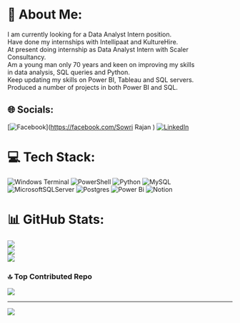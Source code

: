 # 💫 About Me:
I am currently looking for a Data Analyst Intern position.  <br>Have done my internships with Intellipaat and KultureHire. <br>At present doing internship as Data Analyst Intern with Scaler <br>Consultancy. <br>Am a young man only 70 years and keen on improving my skills <br>in data analysis, SQL queries and Python. <br>Keep updating my skills on Power BI, Tableau and SQL servers.   <br>Produced a number of projects in both Power BI and SQL. 


## 🌐 Socials:
[![Facebook](https://img.shields.io/badge/Facebook-%231877F2.svg?logo=Facebook&logoColor=white)](https://facebook.com/Sowri Rajan ) [![LinkedIn](https://img.shields.io/badge/LinkedIn-%230077B5.svg?logo=linkedin&logoColor=white)](https://linkedin.com/in/https://www.linkedin.com/in/t-a-sowrirajan-3070a82b/) 

# 💻 Tech Stack:
![Windows Terminal](https://img.shields.io/badge/Windows%20Terminal-%234D4D4D.svg?style=for-the-badge&logo=windows-terminal&logoColor=white) ![PowerShell](https://img.shields.io/badge/PowerShell-%235391FE.svg?style=for-the-badge&logo=powershell&logoColor=white) ![Python](https://img.shields.io/badge/python-3670A0?style=for-the-badge&logo=python&logoColor=ffdd54) ![MySQL](https://img.shields.io/badge/mysql-4479A1.svg?style=for-the-badge&logo=mysql&logoColor=white) ![MicrosoftSQLServer](https://img.shields.io/badge/Microsoft%20SQL%20Server-CC2927?style=for-the-badge&logo=microsoft%20sql%20server&logoColor=white) ![Postgres](https://img.shields.io/badge/postgres-%23316192.svg?style=for-the-badge&logo=postgresql&logoColor=white) ![Power Bi](https://img.shields.io/badge/power_bi-F2C811?style=for-the-badge&logo=powerbi&logoColor=black) ![Notion](https://img.shields.io/badge/Notion-%23000000.svg?style=for-the-badge&logo=notion&logoColor=white)
# 📊 GitHub Stats:
![](https://github-readme-stats.vercel.app/api?username=Sowri70&theme=dark&hide_border=false&include_all_commits=false&count_private=false)<br/>
![](https://nirzak-streak-stats.vercel.app/?user=Sowri70&theme=dark&hide_border=false)<br/>
![](https://github-readme-stats.vercel.app/api/top-langs/?username=Sowri70&theme=dark&hide_border=false&include_all_commits=false&count_private=false&layout=compact)

### 🔝 Top Contributed Repo
![](https://github-contributor-stats.vercel.app/api?username=Sowri70&limit=5&theme=dark&combine_all_yearly_contributions=true)

---
[![](https://visitcount.itsvg.in/api?id=Sowri70&icon=0&color=0)](https://visitcount.itsvg.in)

<!-- Proudly created with GPRM ( https://gprm.itsvg.in ) -->
